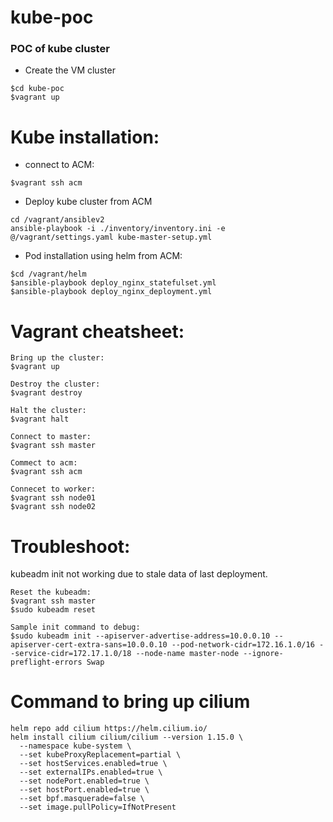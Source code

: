 # kube-poc
### POC of kube cluster

- Create the VM cluster
```
$cd kube-poc
$vagrant up
```


# Kube installation:
- connect to ACM:
```
$vagrant ssh acm
```
- Deploy kube cluster from ACM
```
cd /vagrant/ansiblev2
ansible-playbook -i ./inventory/inventory.ini -e @/vagrant/settings.yaml kube-master-setup.yml
```
- Pod installation using helm from ACM:
```
$cd /vagrant/helm
$ansible-playbook deploy_nginx_statefulset.yml
$ansible-playbook deploy_nginx_deployment.yml
```





# Vagrant cheatsheet:
```
Bring up the cluster:
$vagrant up

Destroy the cluster:
$vagrant destroy

Halt the cluster:
$vagrant halt

Connect to master:
$vagrant ssh master

Commect to acm:
$vagrant ssh acm

Connecet to worker:
$vagrant ssh node01
$vagrant ssh node02
```

# Troubleshoot:
kubeadm init not working due to stale data of last deployment.

```
Reset the kubeadm:
$vagrant ssh master
$sudo kubeadm reset

Sample init command to debug:
$sudo kubeadm init --apiserver-advertise-address=10.0.0.10 --apiserver-cert-extra-sans=10.0.0.10 --pod-network-cidr=172.16.1.0/16 --service-cidr=172.17.1.0/18 --node-name master-node --ignore-preflight-errors Swap
```

# Command to bring up cilium
```
helm repo add cilium https://helm.cilium.io/
helm install cilium cilium/cilium --version 1.15.0 \
  --namespace kube-system \
  --set kubeProxyReplacement=partial \
  --set hostServices.enabled=true \
  --set externalIPs.enabled=true \
  --set nodePort.enabled=true \
  --set hostPort.enabled=true \
  --set bpf.masquerade=false \
  --set image.pullPolicy=IfNotPresent
```